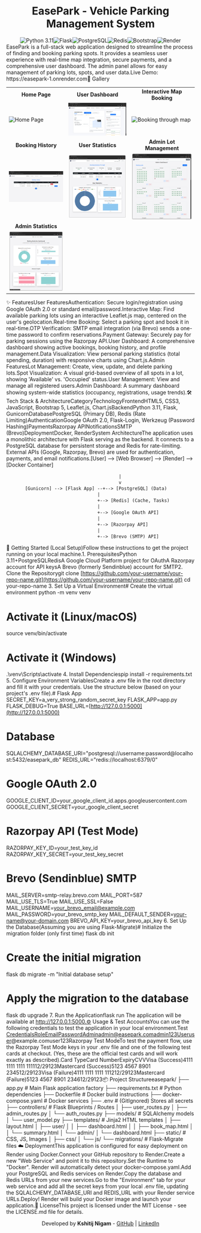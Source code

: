 <!--<div align="center"><img src="path/to/your/logo.png" alt="EasePark Logo" width="150" /></div>--><h1 align="center">EasePark - Vehicle Parking Management System</h1><div align="center"><!-- Fixed Badge URLs --><img src="https://www.google.com/search?q=https://img.shields.io/badge/Python-3.11-blue%3Fstyle%3Dfor-the-badge%26logo%3Dpython%26logoColor%3Dwhite" alt="Python 3.11"><img src="https://www.google.com/search?q=https://img.shields.io/badge/Flask-black%3Fstyle%3Dfor-the-badge%26logo%3Dflask%26logoColor%3Dwhite" alt="Flask"><img src="https://www.google.com/search?q=https://img.shields.io/badge/PostgreSQL-316192%3Fstyle%3Dfor-the-badge%26logo%3Dpostgresql%26logoColor%3Dwhite" alt="PostgreSQL"><img src="https://img.shields.io/badge/Redis-DC382D?style=for-the-badge&logo=redis&logoColor=white" alt="Redis"><img src="https://www.google.com/search?q=https://img.shields.io/badge/Bootstrap-5.3-7952B3%3Fstyle%3Dfor-the-badge%26logo%3Dbootstrap%26logoColor%3Dwhite" alt="Bootstrap"><img src="https://www.google.com/search?q=https://img.shields.io/badge/Render-46E3B7%3Fstyle%3Dfor-the-badge%26logo%3Drender%26logoColor%3Dblack" alt="Render"></div>EasePark is a full-stack web application designed to streamline the process of finding and booking parking spots. It provides a seamless user experience with real-time map integration, secure payments, and a comprehensive user dashboard. The admin panel allows for easy management of parking lots, spots, and user data.Live Demo: https://easepark-1.onrender.com📸 Gallery<table width="100%"><tr><td align="center"><b>Home Page</b></td><td align="center"><b>User Dashboard</b></td><td align="center"><b>Interactive Map Booking</b></td></tr><tr><!-- Make sure to upload these images to an 'assets' folder in your repo --><td><img src="assets/Home_page.jpg" alt="Home Page" /></td><td><img src="assets/User_dashboard.png" alt="User Dashboard" /></td><td><img src="assets/Booking_through_map.jpg" alt="Booking through map" /></td></tr><tr><td align="center"><b>Booking History</b></td><td align="center"><b>User Statistics</b></td><td align="center"><b>Admin Lot Management</b></td></tr><tr><td><img src="assets/Booking_history.png" alt="Booking History Page" /></td><td><img src="assets/User_summary_section.png" alt="User summary and statistics" /></td><td><img src="assets/Admin_dashboard.png" alt="Admin Dashboard for Lot Management" /></td></tr><tr><td align="center"><b>Admin Statistics</b></td><td align="center"></td><td align="center"></td></tr><tr><td><img src="assets/Admin_summary_section.png" alt="Admin Statistics Dashboard" /></td><td></td><td></td></tr></table>✨ FeaturesUser FeaturesAuthentication: Secure login/registration using Google OAuth 2.0 or standard email/password.Interactive Map: Find available parking lots using an interactive Leaflet.js map, centered on the user's geolocation.Real-time Booking: Select a parking spot and book it in real-time.OTP Verification: SMTP email integration (via Brevo) sends a one-time password to confirm reservations.Payment Gateway: Securely pay for parking sessions using the Razorpay API.User Dashboard: A comprehensive dashboard showing active bookings, booking history, and profile management.Data Visualization: View personal parking statistics (total spending, duration) with responsive charts using Chart.js.Admin FeaturesLot Management: Create, view, update, and delete parking lots.Spot Visualization: A visual grid-based overview of all spots in a lot, showing 'Available' vs. 'Occupied' status.User Management: View and manage all registered users.Admin Dashboard: A summary dashboard showing system-wide statistics (occupancy, registrations, usage trends).🛠️ Tech Stack & ArchitectureCategoryTechnologyFrontendHTML5, CSS3, JavaScript, Bootstrap 5, Leaflet.js, Chart.jsBackendPython 3.11, Flask, GunicornDatabasePostgreSQL (Primary DB), Redis (Rate Limiting)AuthenticationGoogle OAuth 2.0, Flask-Login, Werkzeug (Password Hashing)PaymentsRazorpay APINotificationsSMTP (Brevo)DeploymentDocker, RenderSystem ArchitectureThe application uses a monolithic architecture with Flask serving as the backend. It connects to a PostgreSQL database for persistent storage and Redis for rate-limiting. External APIs (Google, Razorpay, Brevo) are used for authentication, payments, and email notifications.[User] --> [Web Browser] --> [Render] --> [Docker Container]
                                              |
                                              v
           [Gunicorn] --> [Flask App] --+--> [PostgreSQL] (Data)
                                      |
                                      +--> [Redis] (Cache, Tasks)
                                      |
                                      +--> [Google OAuth API]
                                      |
                                      +--> [Razorpay API]
                                      |
                                      +--> [Brevo (SMTP) API]
🚀 Getting Started (Local Setup)Follow these instructions to get the project running on your local machine.1. PrerequisitesPython 3.11+PostgreSQLRedisA Google Cloud Platform project for OAuthA Razorpay account for API keysA Brevo (formerly Sendinblue) account for SMTP2. Clone the Repositorygit clone [https://github.com/your-username/your-repo-name.git](https://github.com/your-username/your-repo-name.git)
cd your-repo-name
3. Set Up a Virtual Environment# Create the virtual environment
python -m venv venv

# Activate it (Linux/macOS)
source venv/bin/activate

# Activate it (Windows)
.\venv\Scripts\activate
4. Install Dependenciespip install -r requirements.txt
5. Configure Environment VariablesCreate a .env file in the root directory and fill it with your credentials. Use the structure below (based on your project's .env file).# Flask App
SECRET_KEY=a_very_strong_random_secret_key
FLASK_APP=app.py
FLASK_DEBUG=True
BASE_URL=[http://127.0.0.1:5000](http://127.0.0.1:5000)

# Database
SQLALCHEMY_DATABASE_URI="postgresql://username:password@localhost:5432/easepark_db"
REDIS_URL="redis://localhost:6379/0"

# Google OAuth 2.0
GOOGLE_CLIENT_ID=your_google_client_id.apps.googleusercontent.com
GOOGLE_CLIENT_SECRET=your_google_client_secret

# Razorpay API (Test Mode)
RAZORPAY_KEY_ID=your_test_key_id
RAZORPAY_KEY_SECRET=your_test_key_secret

# Brevo (Sendinblue) SMTP
MAIL_SERVER=smtp-relay.brevo.com
MAIL_PORT=587
MAIL_USE_TLS=True
MAIL_USE_SSL=False
MAIL_USERNAME=your_brevo_email@example.com
MAIL_PASSWORD=your_brevo_smtp_key
MAIL_DEFAULT_SENDER=your-name@your-domain.com
BREVO_API_KEY=your_brevo_api_key
6. Set Up the Database(Assuming you are using Flask-Migrate)# Initialize the migration folder (only first time)
flask db init

# Create the initial migration
flask db migrate -m "Initial database setup"

# Apply the migration to the database
flask db upgrade
7. Run the Applicationflask run
The application will be available at http://127.0.0.1:5000.⚙️ Usage & Test AccountsYou can use the following credentials to test the application in your local environment.Test CredentialsRoleEmailPasswordAdminadmin@easepark.comadmin123Useruser@example.comuser123Razorpay Test ModeTo test the payment flow, use the Razorpay Test Mode keys in your .env file and one of the following test cards at checkout. (Yes, these are the official test cards and will work exactly as described).Card TypeCard NumberExpiryCVVVisa (Success)4111 1111 1111 111112/29123Mastercard (Success)5123 4567 8901 234512/29123Visa (Failure)4111 1111 1111 111212/29123Mastercard (Failure)5123 4567 8901 234612/29123📦 Project Structureeasepark/
├── app.py          # Main Flask application factory
├── requirements.txt  # Python dependencies
├── Dockerfile        # Docker build instructions
├── docker-compose.yaml # Docker services
├── .env              # (GitIgnored) Stores all secrets
├── controllers/      # Flask Blueprints / Routes
│   ├── user_routes.py
│   ├── admin_routes.py
│   └── auth_routes.py
├── models/           # SQLAlchemy models
│   └── user_model.py
├── templates/        # Jinja2 HTML templates
│   ├── layout.html
│   ├── user/
│   │   ├── dashboard.html
│   │   ├── book_map.html
│   │   └── summary.html
│   └── admin/
│       └── dashboard.html
├── static/           # CSS, JS, Images
│   ├── css/
│   └── js/
└── migrations/       # Flask-Migrate files
☁️ DeploymentThis application is configured for easy deployment on Render using Docker.Connect your GitHub repository to Render.Create a new "Web Service" and point it to this repository.Set the Runtime to "Docker". Render will automatically detect your docker-compose.yaml.Add your PostgreSQL and Redis services on Render.Copy the database and Redis URLs from your new services.Go to the "Environment" tab for your web service and add all the secret keys from your local .env file, updating the SQLALCHEMY_DATABASE_URI and REDIS_URL with your Render service URLs.Deploy! Render will build your Docker image and launch your application.📄 LicenseThis project is licensed under the MIT License - see the LICENSE.md file for details.<p align="center">Developed by <b>Kshitij Nigam</b> - <a href="https://www.google.com/search?q=https://github.com/23f3002142">GitHub</a> | <a href="https://www.google.com/search?q=https://www.linkedin.com/in/kshitij-nigam-281392287">LinkedIn</a></p>